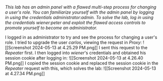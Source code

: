 *This lab has an admin panel with a flawed multi-step process for changing a user's role. You can familiarize yourself with the admin panel by logging in using the credentials administrator:admin.
To solve the lab, log in using the credentials wiener:peter and exploit the flawed access controls to promote yourself to become an administrator.*

I logged in as administrator to try and see the process for changing a user's role. 
I tried to upgrade the user *carlos*, viewing the request in *Proxy*:
![[Screenshot 2024-05-13 at 4.25.29 PM.png]]
I sent this request to the *Repeater* first. 
I then logged into *wiener*'s credentials and obtained his session cookie after logging in:
![[Screenshot 2024-05-13 at 4.26.40 PM.png]]
I copied the session cookie and replaced the session cookie in the *Repeater* request with this, which solves the lab:
![[Screenshot 2024-05-13 at 4.27.34 PM.png]]
